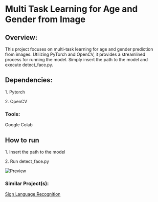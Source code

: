 # Multi Task Learning for Age and Gender from Image
<h2>Overview:</h2>
This project focuses on multi-task learning for age and gender prediction from images. Utilizing PyTorch and OpenCV, it provides a streamlined process for running the model. Simply insert the path to the model and execute detect_face.py.

<h2>Dependencies:</h2>
  <p>1. Pytorch</p>
  <p>2. OpenCV</p>
  

<h3>Tools:</h3>
  <p>Google Colab</p>

<h2>How to run</h2>
<p>1. Insert the path to the model</p>
<p>2. Run detect_face.py</p>

![Preview](https://user-images.githubusercontent.com/29236532/215254035-30920e20-a2ae-4fe8-9c7c-dbe401f3481b.png)

<h3>Similar Project(s):</h3>
<a href= 'https://github.com/Arshad221b/Sign-Language-Recognition'>Sign Language Recognition </a>



